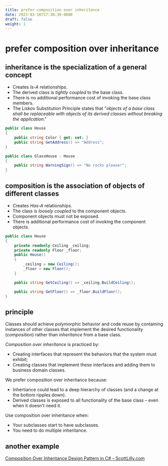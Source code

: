 ```yaml
---
title: prefer composition over inheritance
date: 2023-03-16T17:38:39-0600
draft: false
weight: 1
---
```


# prefer composition over inheritance
## inheritance is the specialization of a general concept
- Creates *Is-A* relationships.
- The derived class is *tightly coupled* to the base class.
- There is no additional performance cost of invoking the base class members.
- The Liskov Substitution Principle states that "*objects of a base class shall be replaceable with objects of its derived classes without breaking the application*."

```cs
public class House 
{
    public string Color { get; set; }
    public string GetAddress() => "Address";
}

public class GlassHouse : House 
{
    public string WarningSign() => "No rocks please!";
}
```

## composition is the association of objects of different classes
- Creates *Has-A* relationships.
- The class is *loosely coupled* to the component objects.
- Component objects must not be exposed.
- There is additional performance cost of invoking the component objects.

```cs
public class House 
{
    private readonly Ceiling _ceiling;
    private readonly Floor _floor;
    public House() 
    {
        _ceiling = new Ceiling();
        _floor = new Floor();
    }

    public string GetCeiling() => _ceiling.BuildCeiling();

    public string GetFloor() => _floor.BuildFloor();
}
```

## principle
Classes should achieve polymorphic behavior and code reuse by containing instances of other classes that implement the desired functionality (*composition*) rather than *inheritance* from a base class.

*Composition over inheritance* is practiced by:
- Creating interfaces that represent the behaviors that the system must exhibit;
- Creating classes that implement these interfaces and adding them to business domain classes.

We prefer composition over inheritance because:
- Inhertiance could lead to a deep hierarchy of classes (and a change at the bottom ripples down).
- Derived classes is exposed to all functionality of the base class – even when it doesn't need it.

Use composition over inheritance when:
- Your subclasses start to have subclasses.
- You need to do multiple inheritance.

## another example
[Composition Over Inheritance Design Pattern in C# – ScottLilly.com](https://scottlilly.com/c-design-patterns-composition-over-inheritance/)
